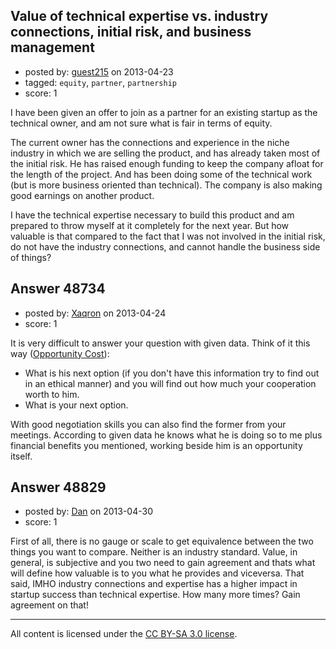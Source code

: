 ## Value of technical expertise vs. industry connections, initial risk, and business management

- posted by: [guest215](https://stackexchange.com/users/-1/25985-guest215) on 2013-04-23
- tagged: `equity`, `partner`, `partnership`
- score: 1

I have been given an offer to join as a partner for an existing startup as the technical owner, and am not sure what is fair in terms of equity.

The current owner has the connections and experience in the niche industry in which we are selling the product, and has already taken most of the initial risk.  He has raised enough funding to keep the company afloat for the length of the project.  And has been doing some of the technical work (but is more business oriented than technical). The company is also making good earnings on another product.

I have the technical expertise necessary to build this product and am prepared to throw myself at it completely for the next year.  But how valuable is that compared to the fact that I was not involved in the initial risk, do not have the industry connections, and cannot handle the business side of things?


## Answer 48734

- posted by: [Xaqron](https://stackexchange.com/users/-1/11178-xaqron) on 2013-04-24
- score: 1

<p>It is very difficult to answer your question with given data. Think of it this way (<a href="http://en.wikipedia.org/wiki/Opportunity_cost" rel="nofollow">Opportunity Cost</a>):</p>

<ul>
<li>What is his next option (if you don't have this information try to
find out in an ethical manner) and you will find out how much your cooperation
worth to him.</li>
<li>What is your next option.</li>
</ul>

<p>With good negotiation skills you can also find the former from your meetings. According to given data he knows what he is doing so to me plus financial benefits you mentioned, working beside him is an opportunity itself.</p>



## Answer 48829

- posted by: [Dan](https://stackexchange.com/users/-1/26057-dan) on 2013-04-30
- score: 1

First of all, there is no gauge or scale to get equivalence between the two things you want to compare. Neither is an industry standard. Value, in general, is subjective and you two need to gain agreement and thats what will define how valuable is to you what he provides and viceversa. That said, IMHO industry connections and expertise has a higher impact in startup success than technical expertise. How many more times? Gain agreement on that!



---

All content is licensed under the [CC BY-SA 3.0 license](https://creativecommons.org/licenses/by-sa/3.0/).
